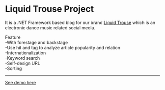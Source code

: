# Liquid Trouse Project
It is a .NET Framework based blog for our brand <a href="https://www.facebook.com/LiquidTrouse/">Liquid Trouse</a> which is an electronic dance music related social media.

Feature
<br/>
-With forestage and backstage
<br/>
-Use hit and tag to analyze article popularity and relation
<br/>
-Internationalization
<br/>
-Keyword search
<br/>
-Self-design URL
<br/>
-Sorting

-----------------------------------------------------------

<a href="http://liquidtrouse.azurewebsites.net/liquidtrouse/default">See demo here</a>
